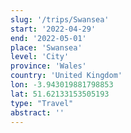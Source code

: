 ```yaml
---
slug: '/trips/Swansea'
start: '2022-04-29'
end: '2022-05-01'
place: 'Swansea'
level: 'City'
province: 'Wales'
country: 'United Kingdom'
lon: -3.943019881798853
lat: 51.62133153505193
type: "Travel"
abstract: ''
---
```


